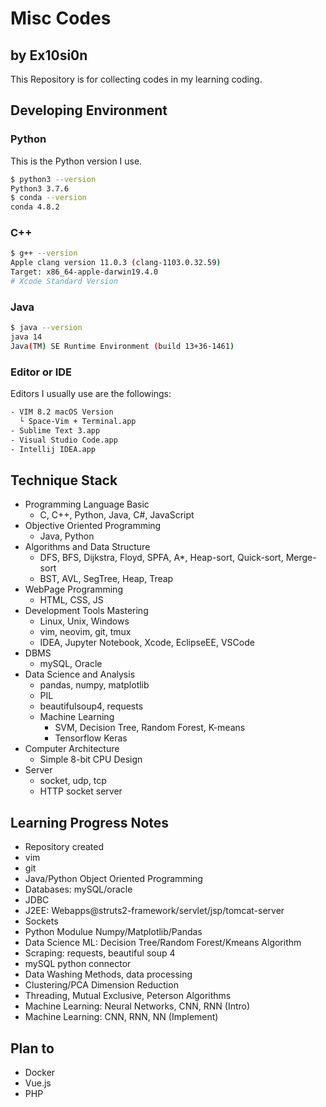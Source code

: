 # Misc Codes

## by Ex10si0n

This Repository is for collecting codes in my learning coding.

## Developing Environment

### Python

This is the Python version I use.

```bash
$ python3 --version
Python3 3.7.6
$ conda --version
conda 4.8.2
```

### C++

```bash
$ g++ --version
Apple clang version 11.0.3 (clang-1103.0.32.59)
Target: x86_64-apple-darwin19.4.0
# Xcode Standard Version
```

### Java

```bash
$ java --version
java 14
Java(TM) SE Runtime Environment (build 13+36-1461)
```

### Editor or IDE

Editors I usually use are the followings:

```bash
- VIM 8.2 macOS Version
  └ Space-Vim + Terminal.app
- Sublime Text 3.app
- Visual Studio Code.app
- Intellij IDEA.app
```

## Technique Stack

* Programming Language Basic
  * C, C++, Python, Java, C\#, JavaScript
* Objective Oriented Programming
  * Java, Python
* Algorithms and Data Structure
  * DFS, BFS, Dijkstra, Floyd, SPFA, A\*, Heap-sort, Quick-sort, Merge-sort
  * BST, AVL, SegTree, Heap, Treap
* WebPage Programming
  * HTML, CSS, JS
* Development Tools Mastering
  * Linux, Unix, Windows
  * vim, neovim, git, tmux
  * IDEA, Jupyter Notebook, Xcode, EclipseEE, VSCode
* DBMS
  * mySQL, Oracle
* Data Science and Analysis
  * pandas, numpy, matplotlib
  * PIL
  * beautifulsoup4, requests
  * Machine Learning
    * SVM, Decision Tree, Random Forest, K-means
    * Tensorflow Keras
* Computer Architecture
  * Simple 8-bit CPU Design
* Server
  * socket, udp, tcp
  * HTTP socket server

## Learning Progress Notes

  * Repository created
  * vim
  * git
  * Java/Python Object Oriented Programming
  * Databases: mySQL/oracle
  * JDBC
  * J2EE: Webapps@struts2-framework/servlet/jsp/tomcat-server
  * Sockets
  * Python Modulue Numpy/Matplotlib/Pandas
  * Data Science ML: Decision Tree/Random Forest/Kmeans Algorithm
  * Scraping: requests, beautiful soup 4
  * mySQL python connector
  * Data Washing Methods, data processing
  * Clustering/PCA Dimension Reduction
  * Threading, Mutual Exclusive, Peterson Algorithms
  * Machine Learning: Neural Networks, CNN, RNN (Intro)
  * Machine Learning: CNN, RNN, NN (Implement)

## Plan to

  * Docker
  * Vue.js
  * PHP
